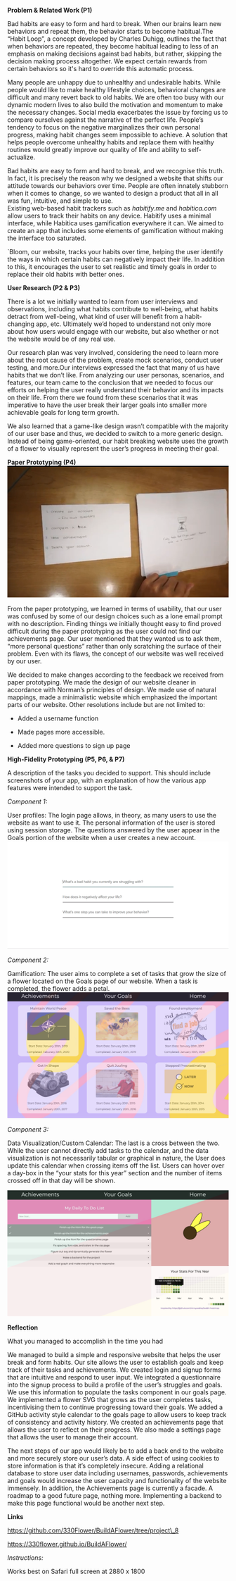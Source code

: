 **Problem & Related Work (P1)**

Bad habits are easy to form and hard to break. When our brains learn new
behaviors and repeat them, the behavior starts to become habitual.The
“Habit Loop”, a concept developed by Charles Duhigg, outlines the fact
that when behaviors are repeated, they become habitual leading to less
of an emphasis on making decisions against bad habits, but rather,
skipping the decision making process altogether. We expect certain
rewards from certain behaviors so it's hard to override this automatic
process.

Many people are unhappy due to unhealthy and undesirable habits. While
people would like to make healthy lifestyle choices, behavioral changes
are difficult and many revert back to old habits. We are often too busy
with our dynamic modern lives to also build the motivation and momentum
to make the necessary changes. Social media exacerbates the issue by
forcing us to compare ourselves against the narrative of the perfect
life. People’s tendency to focus on the negative marginalizes their own
personal progress, making habit changes seem impossible to achieve. A
solution that helps people overcome unhealthy habits and replace them
with healthy routines would greatly improve our quality of life and
ability to self-actualize.

Bad habits are easy to form and hard to break, and we recognise this
truth. In fact, it is precisely the reason why we designed a website
that shifts our attitude towards our behaviors over time. People are
often innately stubborn when it comes to change, so we wanted to design
a product that all in all was fun, intuitive, and simple to use.  
Existing web-based habit trackers such as *habitify.me* and
*habitica.com* allow users to track their habits on any device. Habitify
uses a minimal interface, while Habitica uses gamification everywhere it
can. We aimed to create an app that includes some elements of
gamification without making the interface too saturated.

\`Bloom, our website, tracks your habits over time, helping the user
identify the ways in which certain habits can negatively impact their
life. In addition to this, it encourages the user to set realistic and
timely goals in order to replace their old habits with better ones.

**User Research (P2 & P3)**

There is a lot we initially wanted to learn from user interviews and
observations, including what habits contribute to well-being, what
habits detract from well-being, what kind of user will benefit from a
habit-changing app, etc. Ultimately we’d hoped to understand not only
more about how users would engage with our website, but also whether or
not the website would be of any real use.

Our research plan was very involved, considering the need to learn more
about the root cause of the problem, create mock scenarios, conduct user
testing, and more.Our interviews expressed the fact that many of us have
habits that we don’t like. From analyzing our user personas, scenarios,
and features, our team came to the conclusion that we needed to focus
our efforts on helping the user really understand their behavior and its
impacts on their life. From there we found from these scenarios that it
was imperative to have the user break their larger goals into smaller
more achievable goals for long term growth.

We also learned that a game-like design wasn’t compatible with the
majority of our user base and thus, we decided to switch to a more
generic design. Instead of being game-oriented, our habit breaking
website uses the growth of a flower to visually represent the user’s
progress in meeting their goal.

**Paper Prototyping (P4)**![](images/image4.png)

From the paper prototyping, we learned in terms of usability, that our
user was confused by some of our design choices such as a lone email
prompt with no description. Finding things we initially thought easy to
find proved difficult during the paper prototyping as the user could not
find our achievements page. Our user mentioned that they wanted us to
ask them, “more personal questions” rather than only scratching the
surface of their problem. Even with its flaws, the concept of our
website was well received by our user.

We decided to make changes according to the feedback we received from
paper prototyping. We made the design of our website cleaner in
accordance with Norman’s principles of design. We made use of natural
mappings, made a minimalistic website which emphasized the important
parts of our website. Other resolutions include but are not limited to:

  -  Added a username function

  -  Made pages more accessible.

  -  Added more questions to sign up page

**High-Fidelity Prototyping (P5, P6, & P7)**

 A description of the tasks you decided to support. This should include
 screenshots of your app, with an explanation of how the various app
 features were intended to support the task.

 *Component 1:*

 User profiles: The login page allows, in theory, as many users to use
 the website as want to use it. The personal information of the user is
 stored using session storage. The questions answered by the user
 appear in the Goals portion of the website when a user creates a new
 account. ![](images/image2.png)

 *Component 2:*

 Gamification: The user aims to complete a set of tasks that grow the
 size of a flower located on the Goals page of our website. When a task
 is completed, the flower adds a petal.![](images/image3.png)

 *Component 3:*

 Data Visualization/Custom Calendar: The last is a cross between the
 two. While the user cannot directly add tasks to the calendar, and the
 data visualization is not necessarily tabular or graphical in nature,
 the User does update this calendar when crossing items off the list.
 Users can hover over a day-box in the “your stats for this year”
 section and the number of items crossed off in that day will be shown.

 ![](images/image1.png)

**Reflection**

 What you managed to accomplish in the time you had

 We managed to build a simple and responsive website that helps the
 user break and form habits. Our site allows the user to establish
 goals and keep track of their tasks and achievements. We created login
 and signup forms that are intuitive and respond to user input. We
 integrated a questionnaire into the signup process to build a profile
 of the user’s struggles and goals. We use this information to populate
 the tasks component in our goals page. We implemented a flower SVG
 that grows as the user completes tasks, incentivising them to continue
 progressing toward their goals. We added a GitHub activity style
 calendar to the goals page to allow users to keep track of consistency
 and activity history. We created an achievements page that allows the
 user to reflect on their progress. We also made a settings page that
 allows the user to manage their account.

 The next steps of our app would likely be to add a back end to the
 website and more securely store our user’s data. A side effect of
 using cookies to store information is that it’s completely insecure.
 Adding a relational database to store user data including usernames,
 passwords, achievements and goals would increase the user capacity and
 functionality of the website immensely. In addition, the Achievements
 page is currently a facade. A roadmap to a good future page, nothing
 more. Implementing a backend to make this page functional would be
 another next step.

**Links**

 [<span class="underline">https://github.com/330Flower/BuildAFlower/tree/project\_8</span>](https://github.com/330Flower/BuildAFlower/tree/project_8)

 [<span class="underline">https://330flower.github.io/BuildAFlower/</span>](https://330flower.github.io/BuildAFlower/)

 *Instructions:*

 Works best on Safari full screen at 2880 x 1800
